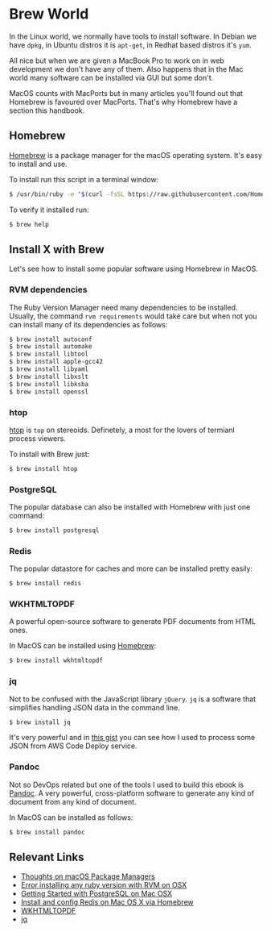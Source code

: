 # Brew World

In the Linux world, we normally have tools to install software. In Debian we have `dpkg`, in Ubuntu distros it is `apt-get`, in Redhat based distros it's `yum`.

All nice but when we are given a MacBook Pro to work on in web development we don't have any of them. Also happens that in the Mac world many software can be installed via GUI but some don't.

MacOS counts with MacPorts but in many articles you'll found out that Homebrew is favoured over MacPorts. That's why Homebrew have a section this handbook.

## Homebrew

[Homebrew](https://brew.sh/) is a package manager for the macOS operating system. It's easy to install and use.

To install run this script in a terminal window:

```bash
$ /usr/bin/ruby -e "$(curl -fsSL https://raw.githubusercontent.com/Homebrew/install/master/install)"
```

To verify it installed run:

```bash
$ brew help
```

## Install X with Brew

Let's see how to install some popular software using Homebrew in MacOS.

### RVM dependencies

The Ruby Version Manager need many dependencies to be installed. Usually, the command `rvm requirements` would take care but when not you can install many of its dependencies as follows:

```bash
$ brew install autoconf
$ brew install automake
$ brew install libtool
$ brew install apple-gcc42
$ brew install libyaml
$ brew install libxslt
$ brew install libksba
$ brew install openssl
```

### htop

[htop](https://hisham.hm/htop/) is `top` on stereoids. Definetely, a most for the lovers of termianl process viewers.

To install with Brew just:

```bash
$ brew install htop
```

### PostgreSQL

The popular database can also be installed with Homebrew with just one command:

```bash
$ brew install postgresql
```

### Redis

The popular datastore for caches and more can be installed pretty easily:

```bash
$ brew install redis
```

### WKHTMLTOPDF

A powerful open-source software to generate PDF documents from HTML ones.

In MacOS can be installed using [Homebrew](https://formulae.brew.sh/cask/wkhtmltopdf#default):

```bash
$ brew install wkhtmltopdf
```

### jq

Not to be confused with the JavaScript library `jQuery`. `jq` is a software that simplifies handling JSON data in the command line.

```bash
$ brew install jq
```

It's very powerful and in [this gist](https://gist.github.com/cesc1989/495642524dbce1ec35bc8c601219b229#file-deploy-aws-codedeploy-sh) you can see how I used to process some JSON from AWS Code Deploy service.

### Pandoc

Not so DevOps related but one of the tools I used to build this ebook is [Pandoc](https://pandoc.org/). A very powerful, cross-platform software to generate any kind of document from any kind of document.

In MacOS can be installed as follows:

```bash
$ brew install pandoc
```

## Relevant Links

- [Thoughts on macOS Package Managers](https://saagarjha.com/blog/2019/04/26/thoughts-on-macos-package-managers/)
- [Error installing any ruby version with RVM on OSX](https://stackoverflow.com/questions/16632543/error-installing-any-ruby-version-with-rvm-on-osx/16643980#16643980)
- [Getting Started with PostgreSQL on Mac OSX](https://www.codementor.io/engineerapart/getting-started-with-postgresql-on-mac-osx-are8jcopb)
- [Install and config Redis on Mac OS X via Homebrew](https://medium.com/@petehouston/install-and-config-redis-on-mac-os-x-via-homebrew-eb8df9a4f298#.6xbtma4ow)
- [WKHTMLTOPDF](https://wkhtmltopdf.org/)
- [jq](https://stedolan.github.io/jq/)